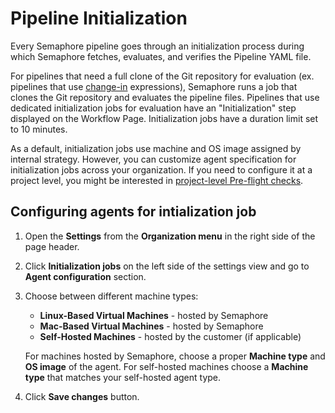 # Pipeline Initialization

Every Semaphore pipeline goes through an initialization process during
which Semaphore fetches, evaluates, and verifies the Pipeline YAML file.

For pipelines that need a full clone of the Git repository for evaluation
(ex. pipelines that use [change-in][change-in] expressions), Semaphore runs a
job that clones the Git repository and evaluates the pipeline files. 
Pipelines that use dedicated initialization jobs for evaluation have 
an "Initialization" step displayed on the Workflow Page.
Initialization jobs have a duration limit set to 10 minutes.

As a default, initialization jobs use machine and OS image assigned by internal strategy. However, you can customize agent specification for initialization jobs across your organization. If you need to configure it at a project level, you might be interested in [project-level Pre-flight checks](/security/configuring-pre-flight-checks#project-pre-flight-checks).


## Configuring agents for intialization job

1. Open the **Settings** from the **Organization menu** in the right side of the page header.

2. Click **Initialization jobs** on the left side of the settings view and go to **Agent configuration** section.

3. Choose between different machine types:
    - **Linux-Based Virtual Machines** - hosted by Semaphore
    - **Mac-Based Virtual Machines** - hosted by Semaphore
    - **Self-Hosted Machines** - hosted by the customer (if applicable)

    For machines hosted by Semaphore, choose a proper **Machine type** and **OS image** of the agent. For self-hosted machines choose a **Machine type** that matches your self-hosted agent type.

4. Click **Save changes** button.

[change-in]: https://docs.semaphoreci.com/reference/conditions-reference/#change_in
